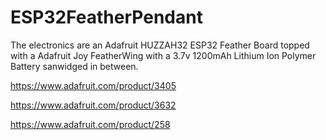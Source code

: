 # ESP32FeatherPendant

The electronics are an Adafruit HUZZAH32 ESP32 Feather Board topped with a Adafruit Joy FeatherWing with a 3.7v 1200mAh Lithium Ion Polymer Battery sanwidged in between.

https://www.adafruit.com/product/3405

https://www.adafruit.com/product/3632

https://www.adafruit.com/product/258
